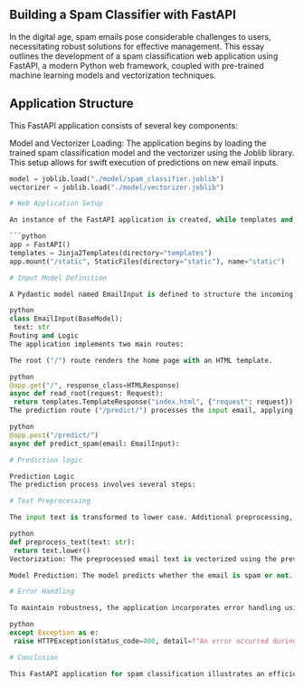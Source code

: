 ## Building a Spam Classifier with FastAPI

In the digital age, spam emails pose considerable challenges to users, necessitating robust solutions for effective management. This essay outlines the development of a spam classification web application using FastAPI, a modern Python web framework, coupled with pre-trained machine learning models and vectorization techniques.

## Application Structure

This FastAPI application consists of several key components:

Model and Vectorizer Loading: The application begins by loading the trained spam classification model and the vectorizer using the Joblib library. This setup allows for swift execution of predictions on new email inputs.

```python
model = joblib.load("./model/spam_classifier.joblib")  
vectorizer = joblib.load("./model/vectorizer.joblib")

# Web Application Setup

An instance of the FastAPI application is created, while templates and static files are configured to enable a rich user interface that displays the prediction results.

```python
app = FastAPI()  
templates = Jinja2Templates(directory="templates")  
app.mount("/static", StaticFiles(directory="static"), name="static")

# Input Model Definition

A Pydantic model named EmailInput is defined to structure the incoming data. This model validates that the input is a string containing the email text.

python
class EmailInput(BaseModel):  
 text: str  
Routing and Logic
The application implements two main routes:

The root ("/") route renders the home page with an HTML template.

python
@app.get("/", response_class=HTMLResponse)  
async def read_root(request: Request):  
 return templates.TemplateResponse("index.html", {"request": request})  
The prediction route ("/predict/") processes the input email, applying preprocessing and utilizing the loaded model for classification.

python
@app.post("/predict/")  
async def predict_spam(email: EmailInput):

# Prediction logic

Prediction Logic
The prediction process involves several steps:

# Text Preprocessing

The input text is transformed to lower case. Additional preprocessing, such as removing punctuation, can be added as needed.

python
def preprocess_text(text: str):  
 return text.lower()  
Vectorization: The preprocessed email text is vectorized using the previously loaded vectorizer.

Model Prediction: The model predicts whether the email is spam or not. The output is appropriately formatted and returned in the response.

# Error Handling

To maintain robustness, the application incorporates error handling using FastAPI’s HTTPException. This ensures that any unexpected issues during the prediction process are logged and a user-friendly message is returned.

python
except Exception as e:  
 raise HTTPException(status_code=400, detail=f"An error occurred during prediction: {str(e)}")

# Conclusion

This FastAPI application for spam classification illustrates an efficient integration of web technologies with machine learning models. By following a simple structure that includes model loading, a user-friendly interface, and robust error handling, developers can swiftly reproduce and deploy similar projects in the future. With the growing risks of spam in modern communication, such systems are essential to enhance user experiences and improve email management strategies.
